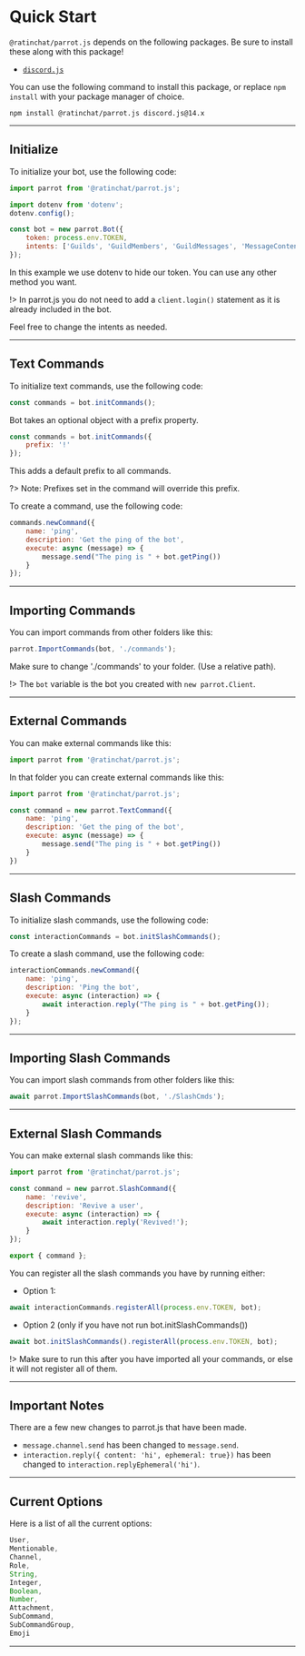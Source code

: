 # Quick Start

`@ratinchat/parrot.js` depends on the following packages. Be sure to install these along with this package!

-   [`discord.js`](https://www.npmjs.com/package/discord.js)

You can use the following command to install this package, or replace `npm install` with your package manager of choice.

```
npm install @ratinchat/parrot.js discord.js@14.x
```

---

## Initialize
To initialize your bot, use the following code:
```js
import parrot from '@ratinchat/parrot.js';

import dotenv from 'dotenv';
dotenv.config();

const bot = new parrot.Bot({
    token: process.env.TOKEN,
    intents: ['Guilds', 'GuildMembers', 'GuildMessages', 'MessageContent']
});
```
In this example we use dotenv to hide our token. You can use any other method you want.  

!> In parrot.js you do not need to add a `client.login()` statement as it is already included in the bot.  

Feel free to change the intents as needed.  

---

## Text Commands
To initialize text commands, use the following code:

```js
const commands = bot.initCommands();
```
Bot takes an optional object with a prefix property.
```js
const commands = bot.initCommands({
    prefix: '!'
});
```
This adds a default prefix to all commands. 

?> Note: Prefixes set in the command will override this prefix.

To create a command, use the following code:
```js
commands.newCommand({
    name: 'ping',
    description: 'Get the ping of the bot',
    execute: async (message) => {
        message.send("The ping is " + bot.getPing())
    }
});
```

---

## Importing Commands
You can import commands from other folders like this:
```js
parrot.ImportCommands(bot, './commands'); 
```
Make sure to change './commands' to your folder. (Use a relative path).  

!> The `bot` variable is the bot you created with `new parrot.Client`.

---

## External Commands
You can make external commands like this:
```js
import parrot from '@ratinchat/parrot.js';
```

In that folder you can create external commands like this:

```js
import parrot from '@ratinchat/parrot.js';

const command = new parrot.TextCommand({
    name: 'ping',
    description: 'Get the ping of the bot',
    execute: async (message) => {
        message.send("The ping is " + bot.getPing())
    }
})
```

---

## Slash Commands
To initialize slash commands, use the following code:
```js
const interactionCommands = bot.initSlashCommands();
```
To create a slash command, use the following code:
```js
interactionCommands.newCommand({
    name: 'ping',
    description: 'Ping the bot',
    execute: async (interaction) => {
        await interaction.reply("The ping is " + bot.getPing());
    }
});
```

---

## Importing Slash Commands

You can import slash commands from other folders like this:
```js
await parrot.ImportSlashCommands(bot, './SlashCmds');
```

---

## External Slash Commands

You can make external slash commands like this:
```js
import parrot from '@ratinchat/parrot.js';

const command = new parrot.SlashCommand({
    name: 'revive',
    description: 'Revive a user',
    execute: async (interaction) => { 
        await interaction.reply('Revived!');
    }
});

export { command };
```
You can register all the slash commands you have by running either:  
* Option 1:
```js
await interactionCommands.registerAll(process.env.TOKEN, bot);
```
* Option 2 (only if you have not run bot.initSlashCommands())
```js
await bot.initSlashCommands().registerAll(process.env.TOKEN, bot);
```

!> Make sure to run this after you have imported all your commands, or else it will not register all of them.

---

## Important Notes
There are a few new changes to parrot.js that have been made.  
* `message.channel.send` has been changed to `message.send`.
* `interaction.reply({ content: 'hi', ephemeral: true})` has been changed to `interaction.replyEphemeral('hi')`.

---

## Current Options
Here is a list of all the current options:
```js
User,
Mentionable,
Channel,
Role,
String,
Integer,
Boolean,
Number,
Attachment,
SubCommand,
SubCommandGroup,
Emoji
```

---
